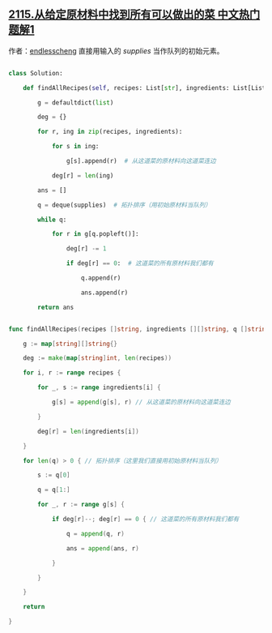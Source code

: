 ## [2115.从给定原材料中找到所有可以做出的菜 中文热门题解1](https://leetcode.cn/problems/find-all-possible-recipes-from-given-supplies/solutions/100000/go-tuo-bu-pai-xu-by-endlesscheng-lnlg)

作者：[endlesscheng](https://leetcode.cn/u/endlesscheng)
直接用输入的 $\textit{supplies}$ 当作队列的初始元素。

```py [sol1-Python3]
class Solution:
    def findAllRecipes(self, recipes: List[str], ingredients: List[List[str]], supplies: List[str]) -> List[str]:
        g = defaultdict(list)
        deg = {}
        for r, ing in zip(recipes, ingredients):
            for s in ing:
                g[s].append(r)  # 从这道菜的原材料向这道菜连边
            deg[r] = len(ing)
        ans = []
        q = deque(supplies)  # 拓扑排序（用初始原材料当队列）
        while q:
            for r in g[q.popleft()]:
                deg[r] -= 1
                if deg[r] == 0:  # 这道菜的所有原材料我们都有
                    q.append(r)
                    ans.append(r)
        return ans
```

```go [sol1-Go]
func findAllRecipes(recipes []string, ingredients [][]string, q []string) (ans []string) {
	g := map[string][]string{}
	deg := make(map[string]int, len(recipes))
	for i, r := range recipes {
		for _, s := range ingredients[i] {
			g[s] = append(g[s], r) // 从这道菜的原材料向这道菜连边
		}
		deg[r] = len(ingredients[i])
	}
	for len(q) > 0 { // 拓扑排序（这里我们直接用初始原材料当队列）
		s := q[0]
		q = q[1:]
		for _, r := range g[s] {
			if deg[r]--; deg[r] == 0 { // 这道菜的所有原材料我们都有
				q = append(q, r)
				ans = append(ans, r)
			}
		}
	}
	return
}
```